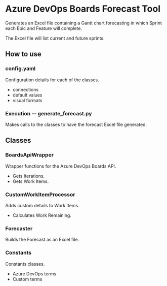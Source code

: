 # Azure DevOps Boards Forecast Tool

Generates an Excel file containing a Gantt chart forecasting in which Sprint each Epic and Feature will complete.

The Excel file will list current and future sprints.

## How to use

### config.yaml
Configuration details for each of the classes.
* connections
* default values
* visual formats

### Execution -- generate_forecast.py
Makes calls to the classes to have the forecast Excel file generated.


## Classes
### BoardsApiWrapper
Wrapper functions for the Azure DevOps Boards API.
* Gets Iterations.
* Gets Work Items.

### CustomWorkItemProcessor
Adds custom details to Work Items.
* Calculates Work Remaining.

### Forecaster
Builds the Forecast as an Excel file.

### Constants
Constants classes.
* Azure DevOps terms
* Custom terms
